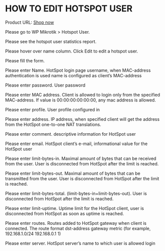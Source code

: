 # HOW TO EDIT HOTSPOT USER

Product URL: [Shop now](https://garazlab.com/product/wp-mikrotik-iot-plugin-for-realtime-network-management/)

Please go to WP Mikrotik > Hotspot User.

Please see the hotspot user statistics report.

Please hover over name column. Click Edit to edit a hotspot user.

Please fill the form.

Please enter Name. HotSpot login page username, when MAC-address authentication is used name is configured as client’s MAC-address

Please enter password. User password

Please enter MAC address. Client is allowed to login only from the specified MAC-address. If value is 00:00:00:00:00:00, any mac address is allowed.

Please enter profile. User profile configured in

Please enter address. IP address, when specified client will get the address from the HotSpot one-to-one NAT translations.

Please enter comment. descriptive information for HotSpot user

Please enter email. HotSpot client’s e-mail, informational value for the HotSpot user

Please enter limit-bytes-in. Maximal amount of bytes that can be received from the user. User is disconnected from HotSpot after the limit is reached.

Please enter limit-bytes-out. Maximal amount of bytes that can be transmitted from the user. User is disconnected from HotSpot after the limit is reached.

Please enter limit-bytes-total. (limit-bytes-in+limit-bytes-out). User is disconnected from HotSpot after the limit is reached.

Please enter limit-uptime. Uptime limit for the HotSpot client, user is disconnected from HotSpot as soon as uptime is reached.

Please enter routes. Routes added to HotSpot gateway when client is connected. The route format dst-address gateway metric (for example, 192.168.1.0/24 192.168.0.1 1)

Please enter server. HotSpot server’s name to which user is allowed login

